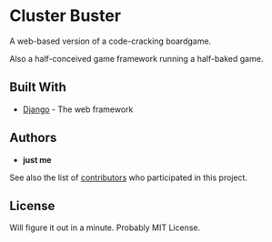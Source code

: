 # Cluster Buster

A web-based version of a code-cracking boardgame.

Also a half-conceived game framework running a half-baked game.
## Built With

* [Django](https://www.djangoproject.com/) - The web framework

## Authors

* **just me**

See also the list of [contributors](https://github.com/Maaack/ClusterBuster/graphs/contributors) who participated in this project.

## License

Will figure it out in a minute. Probably MIT License.

